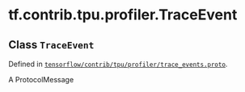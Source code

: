 <div itemscope itemtype="http://developers.google.com/ReferenceObject">
<meta itemprop="name" content="tf.contrib.tpu.profiler.TraceEvent" />
<meta itemprop="path" content="Stable" />
</div>

# tf.contrib.tpu.profiler.TraceEvent

## Class `TraceEvent`





Defined in [`tensorflow/contrib/tpu/profiler/trace_events.proto`](/code/stable/tensorflow/contrib/tpu/profiler/trace_events.proto).

A ProtocolMessage

